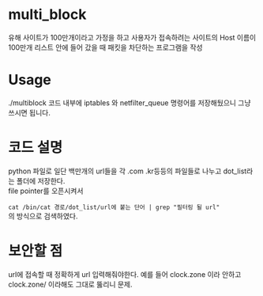 # multi_block
유해 사이트가 100만개이라고 가정을 하고 사용자가 접속하려는 사이트의 Host 이름이 100만개 리스트 안에 들어 갔을 때 패킷을 차단하는 프로그램을 작성 <br />

# Usage
./multiblock
코드 내부에 iptables 와 netfilter_queue 명령어를 저장해뒀으니 그냥 쓰시면 됩니다.

# 코드 설명
python 파일로 일단 백만개의 url들을 각 .com .kr등등의 파일들로 나누고 dot_list라는 폴더에 저장한다. <br />
file pointer를 오픈시켜서 <br />

`
cat /bin/cat 경로/dot_list/url에 붙는 단어 | grep "필터링 될 url"
`
<br />의 방식으로 검색하였다.

# 보안할 점
url에 접속할 때 정확하게 url 입력해줘야한다.
예를 들어 clock.zone 이라 안하고 clock.zone/ 이라해도 그대로 뚫리니 문제.
